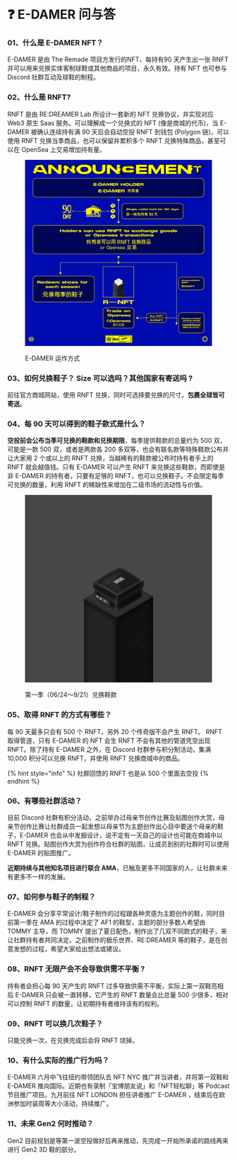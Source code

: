 # ❓ E-DAMER 问与答

### 01、什么是 E-DAMER NFT？

E-DAMER 是由 The Remade 项目方发行的NFT，每持有90 天产生出一张 RNFT 并可以用来兑换实体客制球鞋或其他商品的项目，永久有效。持有 NFT 也可参与 Discord 社群互动及球鞋的制程。

### 02、什么是 RNFT?

RNFT 是由 RE:DREAMER Lab 所设计一套新的 NFT 兑换协议，并实现对应 Web3 原生 Saas 服务。可以理解成一个兑换式的 NFT (像是商城的代币)，当 E-DAMER 被确认连续持有满 90 天后会自动空投 RNFT 到钱包 (Polygon 链)，可以使用 RNFT 兑换当季商品，也可以保留并累积多个 RNFT 兑换特殊商品，甚至可以在 OpenSea 上交易增加持有量。

<figure><img src=".gitbook/assets/FRqVROSakAAeywe (1).jpg" alt=""><figcaption><p>E-DAMER 运作方式</p></figcaption></figure>

### 03、如何兑换鞋子？ Size 可以选吗？其他国家有寄送吗 ?

前往官方商城网站，使用 RNFT 兑换，同时可选择要兑换的尺寸。**包裹全球皆可寄送**。

### 04、每 90 天可以得到的鞋子款式是什么？

**空投前会公布当季可兑换的鞋款和兑换期限**，每季提供鞋款的总量约为 500 双，可能是一款 500 双，或者是两款各 200 多双等，也会有联名款等特殊鞋款公布并让大家用 2 个或以上的 RNFT 兑换，当越稀有的鞋款被公布时持有者手上的 RNFT 就会越值钱。只有 E-DAMER 可以产生 RNFT 来兑换这些鞋款，而即使是非 E-DAMER 的持有者，只要有足够的 RNFT，也可以兑换鞋子。不会限定每季可兑换的数量，利用 RNFT 的稀缺性来增加在二级市场的流动性与价值。

<figure><img src=".gitbook/assets/03.jpg" alt=""><figcaption><p>第一季（06/24～9/21）兑换鞋款</p></figcaption></figure>

### 05、取得 RNFT 的方式有哪些？

每 90 天最多只会有 500 个 RNFT，另外 20 个传奇版不会产生 RNFT。 RNFT 取得管道，只有 E-DAMER 的 NFT 会生 RNFT 不会有其他的管道凭空出现 RNFT。除了持有 E-DAMER 之外，在 Discord 社群参与积分制活动，集满 10,000 积分可以兑换 RNFT，并使用 RNFT 兑换商城中的商品。

{% hint style="info" %}
社群回馈的 RNFT 也是从 500 个里面去空投
{% endhint %}

### 06、有哪些社群活动？

目前 Discord 社群有积分活动，之前举办过母亲节创作比赛及贴图创作大赏，母亲节创作比赛让社群成员一起发想以母亲节为主题创作出心目中要送个母亲的鞋子，E-DAMER 也会从中发掘设计，说不定有一天自己的设计也可能在商城中以 RNFT 兑换。贴图创作大赏为创作符合社群的贴图，让成员到别的社群时可以使用 E-DAMER 的贴图推广。

**近期持续与其他知名项目进行联合 AMA**，已触及更多不同国家的人，让社群未来有更多不一样的发展。

### 07、如何参与鞋子的制程？

E-DAMER 会分享平常设计/鞋子制作的过程跟各种灵感为主题创作的鞋，同时目前第一季在 AMA 的过程中决定了 AF1 的鞋型，主题的部分多数人希望由 TOMMY 主导，而 TOMMY 提出了夏日配色，制作出了几双不同款式的鞋子，来让社群持有者共同决定。之前制作的极乐世界、RE:DREAMER 等的鞋子，是在创意发想的过程，希望大家给出想法或建议。

### 08、RNFT 无限产会不会导致供需不平衡 ?

持有者会担心每 90 天产生的 RNFT 过多导致供需不平衡，实际上第一双鞋亮相后 E-DAMER 只会被一直转移，它产生的 RNFT 数量会比总量 500 少很多，相对可以控制 RNFT 的数量，让初期持有者维持该有的权利。

### 09、RNFT 可以换几次鞋子？

只能兑换一次，在兑换完成后会将 RNFT 烧掉。

### 10、有什么实际的推广行为吗？

E-DAMER 六月中飞往纽约带领团队去 NFT NYC 推广并当讲者，并将第一双鞋和 E-DAMER 推向国际。近期也有录制「宝博朋友说」和「NFT轻松聊」等 Podcast 节目推广项目。九月前往 NFT LONDON 担任讲者推广 E-DAMER ，结束后在欧洲参加时装周等大小活动，持续推广。

### 11、未来 Gen2 何时推动？

Gen2 目前规划是等第一波空投做好后再来推动，先完成一开始所承诺的路线再来进行 Gen2 3D 鞋的部分。
